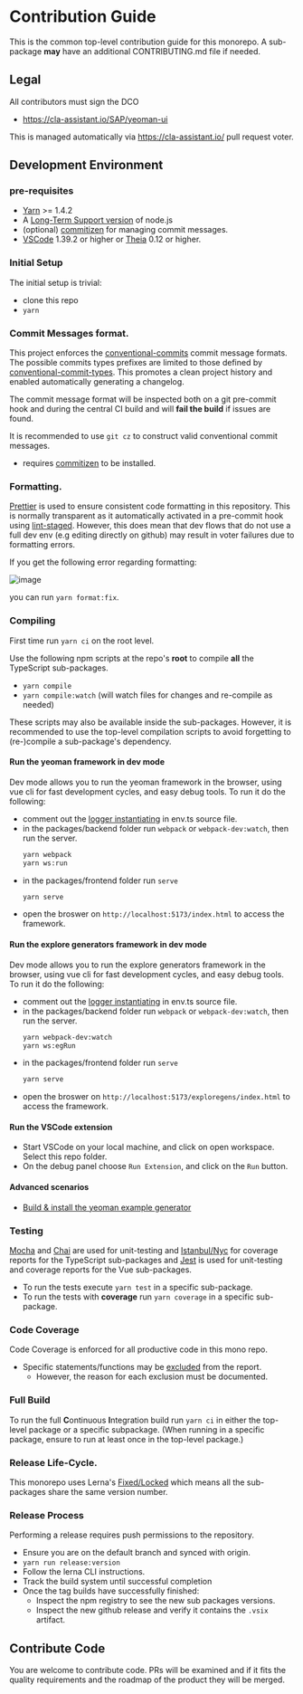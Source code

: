 # Contribution Guide

This is the common top-level contribution guide for this monorepo.
A sub-package **may** have an additional CONTRIBUTING.md file if needed.

## Legal

All contributors must sign the DCO

- https://cla-assistant.io/SAP/yeoman-ui

This is managed automatically via https://cla-assistant.io/ pull request voter.

## Development Environment

### pre-requisites

- [Yarn](https://yarnpkg.com/lang/en/docs/install/) >= 1.4.2
- A [Long-Term Support version](https://nodejs.org/en/about/releases/) of node.js
- (optional) [commitizen](https://github.com/commitizen/cz-cli#installing-the-command-line-tool) for managing commit messages.
- [VSCode](https://code.visualstudio.com/) 1.39.2 or higher or [Theia](https://www.theia-ide.org/) 0.12 or higher.

### Initial Setup

The initial setup is trivial:

- clone this repo
- `yarn`

### Commit Messages format.

This project enforces the [conventional-commits][conventional_commits] commit message formats.
The possible commits types prefixes are limited to those defined by [conventional-commit-types][commit_types].
This promotes a clean project history and enabled automatically generating a changelog.

The commit message format will be inspected both on a git pre-commit hook
and during the central CI build and will **fail the build** if issues are found.

It is recommended to use `git cz` to construct valid conventional commit messages.

- requires [commitizen](https://github.com/commitizen/cz-cli#installing-the-command-line-tool) to be installed.

[commit_types]: https://github.com/commitizen/conventional-commit-types/blob/master/index.json
[conventional_commits]: https://www.conventionalcommits.org/en/v1.0.0/

### Formatting.

[Prettier](https://prettier.io/) is used to ensure consistent code formatting in this repository.
This is normally transparent as it automatically activated in a pre-commit hook using [lint-staged](https://github.com/okonet/lint-staged).
However, this does mean that dev flows that do not use a full dev env (e.g editing directly on github)
may result in voter failures due to formatting errors.

If you get the following error regarding formatting:

![image](https://github.com/SAP/yeoman-ui/assets/9718939/0750ff0f-fe17-43f9-8fc9-8d66310828ea)

you can run `yarn format:fix`.

### Compiling

First time run `yarn ci` on the root level.

Use the following npm scripts at the repo's **root** to compile **all** the TypeScript sub-packages.

- `yarn compile`
- `yarn compile:watch` (will watch files for changes and re-compile as needed)

These scripts may also be available inside the sub-packages. However, it is recommended to
use the top-level compilation scripts to avoid forgetting to (re-)compile a sub-package's dependency.

#### Run the yeoman framework in dev mode

Dev mode allows you to run the yeoman framework in the browser, using vue cli for fast development cycles, and easy debug tools.
To run it do the following:

- comment out the [logger instantiating](/packages/backend/src/utils/env.ts#L38) in env.ts source file.
- in the packages/backend folder run `webpack` or `webpack-dev:watch`, then run the server.
  ```bash
  yarn webpack
  yarn ws:run
  ```
- in the packages/frontend folder run `serve`
  ```bash
  yarn serve
  ```
- open the broswer on `http://localhost:5173/index.html` to access the framework.

#### Run the explore generators framework in dev mode

Dev mode allows you to run the explore generators framework in the browser, using vue cli for fast development cycles, and easy debug tools.
To run it do the following:

- comment out the [logger instantiating](/packages/backend/src/utils/env.ts#L38) in env.ts source file.
- in the packages/backend folder run `webpack` or `webpack-dev:watch`, then run the server.
  ```bash
  yarn webpack-dev:watch
  yarn ws:egRun
  ```
- in the packages/frontend folder run `serve`
  ```bash
  yarn serve
  ```
- open the broswer on `http://localhost:5173/exploregens/index.html` to access the framework.

#### Run the VSCode extension

- Start VSCode on your local machine, and click on open workspace. Select this repo folder.
- On the debug panel choose `Run Extension`, and click on the `Run` button.

#### Advanced scenarios

- [Build & install the yeoman example generator](packages/generator-foodq/README.md)

### Testing

[Mocha][mocha] and [Chai][chai] are used for unit-testing and [Istanbul/Nyc][istanbul] for coverage reports for the TypeScript sub-packages and [Jest][jest] is used for unit-testing and coverage reports for the Vue sub-packages.

[mocha]: https://mochajs.org/
[chai]: https://www.chaijs.com
[istanbul]: https://istanbul.js.org/
[jest]: https://jestjs.io/

- To run the tests execute `yarn test` in a specific sub-package.
- To run the tests with **coverage** run `yarn coverage` in a specific sub-package.

### Code Coverage

Code Coverage is enforced for all productive code in this mono repo.

- Specific statements/functions may be [excluded][ignore_coverage] from the report.
  - However, the reason for each exclusion must be documented.

[ignore_coverage]: https://github.com/gotwarlost/istanbul/blob/master/ignoring-code-for-coverage.md

### Full Build

To run the full **C**ontinuous **I**ntegration build run `yarn ci` in either the top-level package or a specific subpackage.
(When running in a specific package, ensure to run at least once in the top-level package.)

### Release Life-Cycle.

This monorepo uses Lerna's [Fixed/Locked][lerna-mode] which means all the sub-packages share the same version number.

[lerna-mode]: https://github.com/lerna/lerna#fixedlocked-mode-default

### Release Process

Performing a release requires push permissions to the repository.

- Ensure you are on the default branch and synced with origin.
- `yarn run release:version`
- Follow the lerna CLI instructions.
- Track the build system until successful completion
- Once the tag builds have successfully finished:
  - Inspect the npm registry to see the new sub packages versions.
  - Inspect the new github release and verify it contains the `.vsix` artifact.

## Contribute Code

You are welcome to contribute code. PRs will be examined and if it fits the quality requirements and the roadmap of the product they will be merged.
